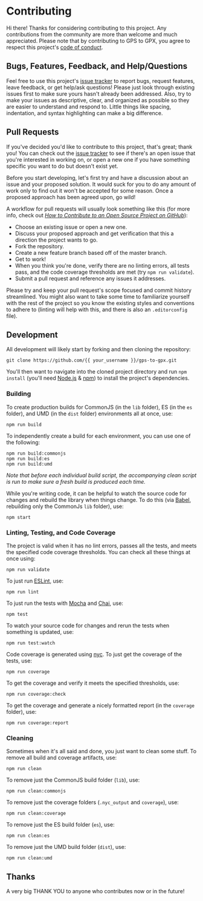 # Contributing

Hi there! Thanks for considering contributing to this project. Any contributions from the community are more than welcome and much appreciated. Please note that by contributing to GPS to GPX, you agree to respect this project's [code of conduct](https://github.com/impatrickhooper/gps-to-gpx/blob/master/CODE_OF_CONDUCT.md).

## Bugs, Features, Feedback, and Help/Questions

Feel free to use this project's [issue tracker](https://github.com/impatrickhooper/gps-to-gpx/issues) to report bugs, request features, leave feedback, or get help/ask questions! Please just look through existing issues first to make sure yours hasn't already been addressed. Also, try to make your issues as descriptive, clear, and organized as possible so they are easier to understand and respond to. Little things like spacing, indentation, and syntax highlighting can make a big difference.

## Pull Requests

If you've decided you'd like to contribute to this project, that's great; thank you! You can check out the [issue tracker](https://github.com/impatrickhooper/gps-to-gpx/issues) to see if there's an open issue that you're interested in working on, or open a new one if you have something specific you want to do but doesn't exist yet.

Before you start developing, let's first try and have a discussion about an issue and your proposed solution. It would suck for you to do any amount of work only to find out it won't be accepted for some reason. Once a proposed approach has been agreed upon, go wild!

A workflow for pull requests will usually look something like this (for more info, check out [*How to Contribute to an Open Source Project on GitHub*](https://egghead.io/courses/how-to-contribute-to-an-open-source-project-on-github)):

- Choose an existing issue or open a new one.
- Discuss your proposed approach and get verification that this a direction the project wants to go.
- Fork the repository.
- Create a new feature branch based off of the master branch.
- Get to work!
- When you think you're done, verify there are no linting errors, all tests pass, and the code coverage thresholds are met (try `npm run validate`).
- Submit a pull request and reference any issues it addresses.

Please try and keep your pull request's scope focused and commit history streamlined. You might also want to take some time to familiarize yourself with the rest of the project so you know the existing styles and conventions to adhere to (linting will help with this, and there is also an `.editorconfig` file).

## Development

All development will likely start by forking and then cloning the repository:

```
git clone https://github.com/{{ your_username }}/gps-to-gpx.git
```

You'll then want to navigate into the cloned project directory and run `npm install` (you'll need [Node.js](https://nodejs.org/en/) & [npm](https://www.npmjs.com/)) to install the project's dependencies.

### Building

To create production builds for CommonJS (in the `lib` folder), ES (in the `es` folder), and UMD (in the `dist` folder) environments all at once, use:

```
npm run build
```

To independently create a build for each environment, you can use one of the following:

```
npm run build:commonjs
npm run build:es
npm run build:umd
```

*Note that before each individual build script, the accompanying clean script is run to make sure a fresh build is produced each time.*

While you're writing code, it can be helpful to watch the source code for changes and rebuild the library when things change. To do this (via [Babel](http://babeljs.io/), rebuilding only the CommonJs `lib` folder), use:

```
npm start
```

### Linting, Testing, and Code Coverage

The project is valid when it has no lint errors, passes all the tests, and meets the specified code coverage thresholds. You can check all these things at once using:

```
npm run validate
```

To just run [ESLint](http://eslint.org/), use:

```
npm run lint
```

To just run the tests with [Mocha](https://mochajs.org/) and [Chai](http://chaijs.com/), use:

```
npm test
```

To watch your source code for changes and rerun the tests when something is updated, use:

```
npm run test:watch
```

Code coverage is generated using [nyc](https://github.com/istanbuljs/nyc). To just get the coverage of the tests, use:

```
npm run coverage
```

To get the coverage and verify it meets the specified thresholds, use:

```
npm run coverage:check
```

To get the coverage and generate a nicely formatted report (in the `coverage` folder), use:

```
npm run coverage:report
```

### Cleaning

Sometimes when it's all said and done, you just want to clean some stuff. To remove all build and coverage artifacts, use:

```
npm run clean
```

To remove just the CommonJS build folder (`lib`), use:

```
npm run clean:commonjs
```

To remove just the coverage folders (`.nyc_output` and `coverage`), use:

```
npm run clean:coverage
```

To remove just the ES build folder (`es`), use:

```
npm run clean:es
```

To remove just the UMD build folder (`dist`), use:

```
npm run clean:umd
```

## Thanks

A very big THANK YOU to anyone who contributes now or in the future!
